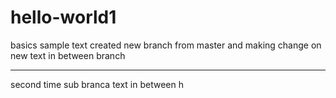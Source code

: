 # hello-world1
basics
sample text
created new branch from master and making change on new text in between branch

-----
second time sub branca text in between h
